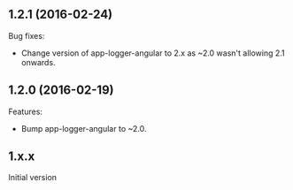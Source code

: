 ## 1.2.1 (2016-02-24)

Bug fixes:

  - Change version of app-logger-angular to 2.x as ~2.0 wasn't allowing 2.1 onwards.

## 1.2.0 (2016-02-19)

Features:

  - Bump app-logger-angular to ~2.0.

## 1.x.x

Initial version
